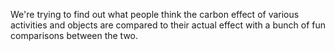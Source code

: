 We're trying to find out what people think the carbon effect of various activities and objects are compared to their actual effect with a bunch of fun comparisons between the two.